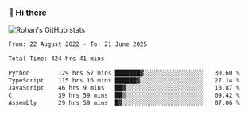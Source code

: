 ### 👋 Hi there 

<!--
**rohznmdev/rohznmdev** is a ✨ _special_ ✨ repository because its `README.md` (this file) appears on your GitHub profile.

Here are some ideas to get you started:

- 🔭 I’m currently working on ...
- 🌱 I’m currently learning Ruby and Ruby on Rails
- 👯 I’m looking to collaborate on ...
- 🤔 I’m looking for help with ...
- 💬 Ask me about ...
- 📫 How to reach me: ...
- 😄 Pronouns: ...
- ⚡ Fun fact: ...
-->
![Rohan's GitHub stats](https://github-readme-stats.vercel.app/api?username=rohznmdev&theme=dark&show_icons=true)

<!--START_SECTION:waka-->

```txt
From: 22 August 2022 - To: 21 June 2025

Total Time: 424 hrs 41 mins

Python        129 hrs 57 mins ███████▓░░░░░░░░░░░░░░░░░   30.60 %
TypeScript    115 hrs 16 mins ██████▓░░░░░░░░░░░░░░░░░░   27.14 %
JavaScript    46 hrs 9 mins   ██▓░░░░░░░░░░░░░░░░░░░░░░   10.87 %
C             39 hrs 59 mins  ██▒░░░░░░░░░░░░░░░░░░░░░░   09.42 %
Assembly      29 hrs 59 mins  █▓░░░░░░░░░░░░░░░░░░░░░░░   07.06 %
```

<!--END_SECTION:waka-->
